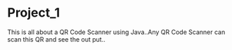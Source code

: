 # Project_1 
This is all about a QR Code Scanner using Java..Any QR Code Scanner can scan this QR and see the out put..
